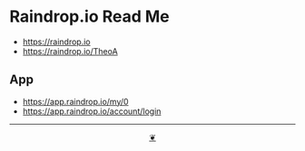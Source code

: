 # Raindrop.io Read Me

* https://raindrop.io
* https://raindrop.io/TheoA

## App

* https://app.raindrop.io/my/0
* https://app.raindrop.io/account/login

***

<center title="Hello! Click me to go up to the top" ><a class=aDingbat href=javascript:window.scrollTo(0,0);> ❦ </a></center>
